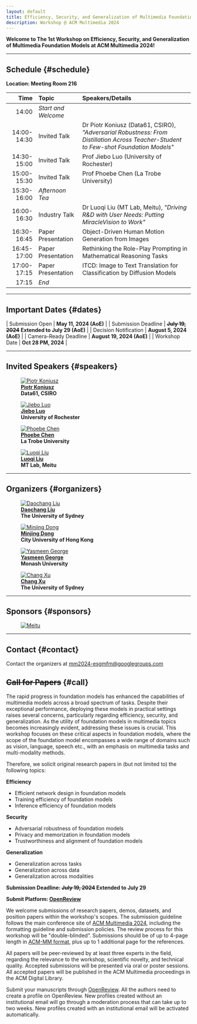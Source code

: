 ```yaml
---
layout: default
title: Efficiency, Security, and Generalization of Multimedia Foundation Models
description: Workshop @ ACM Multimedia 2024
---
```


**Welcome to The 1st Workshop on Efficiency, Security, and Generalization of Multimedia Foundation Models at ACM Multimedia 2024!**

---

## **Schedule** {#schedule}

**Location: Meeting Room 216**


|   **Time**  |         **Topic**        |                             **Speakers/Details**                            |
|------------:|:-------------------------|:-----------------------------------------------------------------------------------|
| 14:00 | *Start and Welcome*                                |                                   |
| 14:00-14:30 | Invited Talk                         | Dr Piotr Koniusz (Data61, CSIRO), *"Adversarial Robustness: From Distillation Across Teacher-Student to Few-shot Foundation Models"*                               |
| 14:30-15:00 | Invited Talk                         | Prof Jiebo Luo (University of Rochester)                               |
| 15:00-15:30 | Invited Talk                         | Prof Phoebe Chen (La Trobe University)                               |
| 15:30-16:00 | *Afternoon Tea*                         |                                   |
| 16:00-16:30 | Industry Talk                        | Dr Luoqi Liu (MT Lab, Meitu), *"Driving R&D with User Needs: Putting MiracleVision to Work"*                              |
| 16:30-16:45 | Paper Presentation                   | Object-Driven Human Motion Generation from Images                               |
| 16:45-17:00 | Paper Presentation                   | Rethinking the Role-Play Prompting in Mathematical Reasoning Tasks                               |
| 17:00-17:15 | Paper Presentation                   | ITCD: Image to Text Translation for Classification by Diffusion Models                               |
| 17:15 | *End*                                  |                                   |


---
## **Important Dates** {#dates}

| Submission Open | **May 11, 2024 (AoE)** |
| Submission Deadline | **<strike>July 19, 2024</strike> <span>Extended to July 29 (AoE)</span>** |
| Decision Notification | **August 5, 2024 (AoE)** |
| Camera-Ready Deadline | **August 19, 2024 (AoE)** |
| Workshop Date | **Oct 28 PM, 2024** |

---

## **Invited Speakers** {#speakers}


<div class="container">

<figure>
    <a href="https://www.koniusz.com/">
    <img class="img-author" src="assets/imgs/speakers/piotr_koniusz.jpg" alt="Piotr Koniusz"/></a>
    <b><br><a href="https://www.koniusz.com/">Piotr Koniusz</a>
    <br>Data61, CSIRO</b>
</figure>

<figure>
    <a href="https://www.cs.rochester.edu/u/jluo/">
    <img class="img-author" src="assets/imgs/speakers/jiebo_luo.jpeg" alt="Jiebo Luo"/></a>
    <b><br><a href="https://www.cs.rochester.edu/u/jluo/">Jiebo Luo</a>
    <br>University of Rochester</b>
</figure>


<figure>
    <a href="https://scholars.latrobe.edu.au/ypchen">
    <img class="img-author" src="assets/imgs/speakers/phoebe_chen.jpeg" alt="Phoebe Chen"/></a>
    <b><br><a href="https://scholars.latrobe.edu.au/ypchen">Phoebe Chen</a>
    <br>La Trobe University</b>
</figure>


<figure>
    <a href="https://scholar.google.com/citations?user=nw4XTwMAAAAJ&hl=en">
    <img class="img-author" src="assets/imgs/speakers/luoqi_liu.jpg" alt="Luoqi Liu"/></a>
    <b><br><a href="https://scholar.google.com/citations?user=nw4XTwMAAAAJ&hl=en">Luoqi Liu</a>
    <br>MT Lab, Meitu</b>
</figure>

</div>




<!-- <div class="container">
    <figure>
        <a href="https://beerys.github.io/">
        <img class="img-author" src="assets/imgs/authors/cvpr2024/SaraBeery.jpeg" alt="Sara Beery"/></a>
        <b><br><a href="https://sites.google.com/cs.washington.edu/william-agnew/home">Sara Beery (She/Her)</a>
        <br>Assistant Professor<br>MIT</b>
    </figure>
    <figure>
        <a href="https://sites.google.com/cs.washington.edu/william-agnew/home">
        <img class="img-author" src="assets/imgs/authors/cvpr2024/WilliamAgnew.jpeg" alt="William Agnew"/></a>
        <b><br><a href="https://sites.google.com/cs.washington.edu/william-agnew/home">William Agnew</a>
        <br>CBI Postdoc Fellow<br>CMU</b>
    </figure>
</div>

<div class="bio-text">
<a href="https://beerys.github.io/"><b>Dr. Sara Beery</b></a>
is the Homer A. Burnell Career Development Professor in the MIT Faculty of Artificial Intelligence and Decision-Making. She was previously a visiting researcher at Google, working on large-scale urban forest monitoring as part of the Auto Arborist project. She received her PhD in Computing and Mathematical Sciences at Caltech in 2022, where she was advised by Pietro Perona and awarded the Amori Doctoral Prize for her thesis. Her research focuses on building computer vision methods that enable global-scale environmental and biodiversity monitoring across data modalities, tackling real-world challenges including geospatial and temporal domain shift, learning from imperfect data, fine-grained categories, and long-tailed distributions. She partners with industry, nongovernmental organizations, and government agencies to deploy her methods in the wild worldwide. She works toward increasing the diversity and accessibility of academic research in artificial intelligence through interdisciplinary capacity building and education, and has founded the AI for Conservation slack community, serves as the Biodiversity Community Lead for Climate Change AI, and founded and directs the Summer Workshop on Computer Vision Methods for Ecology.

 -->


<!-- ---

## **Program Committee** {#Committee}

Coming soon -->

---

## **Organizers** {#organizers}
<div class="container">

<figure>
    <a href="https://daochang.site/">
    <img class="img-author" src="assets/imgs/authors/daochang_liu.jpg" alt="Daochang Liu"/></a>
    <b><br><a href="https://daochang.site/">Daochang Liu</a>
    <br>The University of Sydney</b>
</figure>

<figure>
    <a href="https://www.cs.cityu.edu.hk/~minjdong/">
    <img class="img-author" src="assets/imgs/authors/minjing_dong.png" alt="Minjing Dong"/></a>
    <b><br><a href="https://www.cs.cityu.edu.hk/~minjdong/">Minjing Dong</a>
    <br>City University of Hong Kong</b>
</figure>


<figure>
    <a href="https://research.monash.edu/en/persons/yasmeen-george">
    <img class="img-author" src="assets/imgs/authors/yasmeen_george.png" alt="Yasmeen George"/></a>
    <b><br><a href="https://research.monash.edu/en/persons/yasmeen-george">Yasmeen George</a>
    <br>Monash University</b>
</figure>


<figure>
    <a href="http://changxu.xyz/">
    <img class="img-author" src="assets/imgs/authors/chang_xu.jpeg" alt="Chang Xu"/></a>
    <b><br><a href="http://changxu.xyz/">Chang Xu</a>
    <br>The University of Sydney</b>
</figure>

</div>

---
## **Sponsors** {#sponsors}

<figure>
    <a href="https://mtlab.meitu.com/en/?lang=en">
    <img src="assets/imgs/sponsors/meitu.png" alt="Meitu"/>
    </a>
</figure>

---
## **Contact** {#contact}

Contact the organizers at [mm2024-esgmfm@googlegroups.com](mailto:mm2024-esgmfm@googlegroups.com)


## **<strike>Call for Papers</strike>** {#call}

The rapid progress in foundation models has enhanced the capabilities of multimedia models across a broad spectrum of tasks. Despite their exceptional performance, deploying these models in practical settings raises several concerns, particularly regarding efficiency, security, and generalization. As the utility of foundation models in multimedia topics becomes increasingly evident, addressing these issues is crucial. This workshop focuses on these critical aspects in foundation models, where the scope of the foundation model encompasses a wide range of domains such as vision, language, speech etc., with an emphasis on multimedia tasks and multi-modality methods. 

Therefore, we solicit original research papers in (but not limited to) the following topics:

**Efficiency**
- Efficient network design in foundation models
- Training efficiency of foundation models
- Inference efficiency of foundation models

**Security**
- Adversarial robustness of foundation models
- Privacy and memorization in foundation models
- Trustworthiness and alignment of foundation models

**Generalization**
- Generalization across tasks
- Generalization across data
- Generalization across modalities

**Submission Deadline: <strike>July 19, 2024</strike> <span>Extended to July 29</span>**

**Submit Platform: [OpenReview](https://openreview.net/group?id=acmmm.org/ACMMM/2024/Workshop/ESGMFM)**

We welcome submissions of research papers, demos, datasets, and position papers within the workshop's scopes.
The submission guideline follows the main conference site of [ACM Multimedia 2024](https://2024.acmmm.org/), including the formatting guideline and submission policies. 
The review process for this workshop will be "double-blinded”.
Submissions should be of up to 4-page length in [ACM-MM format](https://2024.acmmm.org/files/ACM-MM24-paper-templates.zip), plus up to 1 additional page for the references.

All papers will be peer-reviewed by at least three experts in the field, regarding the relevance to the workshop, scientific novelty, and technical quality. 
Accepted submissions will be presented via oral or poster sessions. 
All accepted papers will be published in the ACM Multimedia proceedings in the ACM Digital Library.

Submit your manuscripts through [OpenReview](https://openreview.net/group?id=acmmm.org/ACMMM/2024/Workshop/ESGMFM).
All the authors need to create a profile on OpenReview. 
New profiles created without an institutional email will go through a moderation process that can take up to two weeks. 
New profiles created with an institutional email will be activated automatically.


<!-- ## Program Committee
## Sponsors -->

